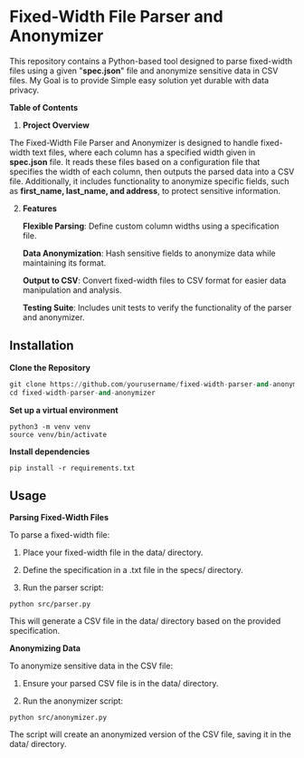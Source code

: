 # Fixed-Width File Parser and Anonymizer
This repository contains a Python-based tool designed to parse fixed-width files using a given "**spec.json**" file and anonymize sensitive data in CSV files. My Goal is to provide Simple easy solution yet durable with data privacy.

**Table of Contents**

1. **Project Overview**

The Fixed-Width File Parser and Anonymizer is designed to handle fixed-width text files, where each column has a specified width given in **spec.json** file. It reads these files based on a configuration file that specifies the width of each column, then outputs the parsed data into a CSV file. Additionally, it includes functionality to anonymize specific fields, such as **first_name, last_name, and address**, to protect sensitive information.

2. **Features**
   
   **Flexible Parsing**: Define custom column widths using a specification file.
   
   **Data Anonymization**: Hash sensitive fields to anonymize data while maintaining its format.
   
   **Output to CSV**: Convert fixed-width files to CSV format for easier data manipulation and analysis.
   
   **Testing Suite**: Includes unit tests to verify the functionality of the parser and anonymizer.

## Installation

**Clone the Repository**

```python
git clone https://github.com/yourusername/fixed-width-parser-and-anonymizer.git
cd fixed-width-parser-and-anonymizer
```

**Set up a virtual environment**
```
python3 -m venv venv
source venv/bin/activate
```

**Install dependencies**
```
pip install -r requirements.txt
```
## Usage

**Parsing Fixed-Width Files**

To parse a fixed-width file:

   1. Place your fixed-width file in the data/ directory.

   2. Define the specification in a .txt file in the specs/ directory.

   3. Run the parser script:
```
python src/parser.py
```
This will generate a CSV file in the data/ directory based on the provided specification.

**Anonymizing Data**

To anonymize sensitive data in the CSV file:

   1. Ensure your parsed CSV file is in the data/ directory.

   2. Run the anonymizer script:
```
python src/anonymizer.py
```

The script will create an anonymized version of the CSV file, saving it in the data/ directory.


